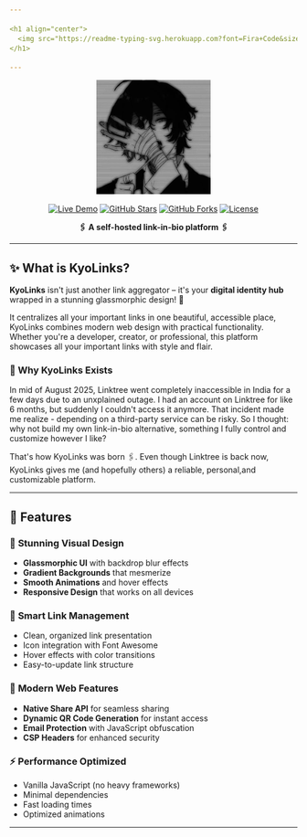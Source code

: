 ```yaml
---

<h1 align="center">
  <img src="https://readme-typing-svg.herokuapp.com?font=Fira+Code&size=28&pause=700&color=FF1493&center=true&vCenter=true&width=600&lines=🖇️+KyoLinks+🖇️;🔗One+Link+To+Rule+Them+All🔗;Glassmorphic+Design+That+Captivates;🔮Lightning-Fast+Loading🔮;⚠️No+Tracking,+No+Data+Collection⚠️"/>
</h1>

---
```


<div align="center">

<p align="center">
<img src="Assets/profile.jpeg" width="200" >
</p>

[![Live Demo](https://img.shields.io/badge/🌐_Live_Demo-Visit_Now-6e00ff?style=for-the-badge)](https://soham-kyo.github.io/KyoLinks/)
[![GitHub Stars](https://img.shields.io/github/stars/soham-kyo/kyolinks?style=for-the-badge&color=gold)](https://github.com/soham-kyo/KyoLinks/stargazers)
[![GitHub Forks](https://img.shields.io/github/forks/soham-kyo/kyolinks?style=for-the-badge&color=blue)](https://github.com/soham-kyo/KyoLinks/network/members)
[![License](https://img.shields.io/badge/License-MIT-green?style=for-the-badge)](LICENSE)

**🖇️ A self-hosted link-in-bio platform 🖇️**

</div>

---

## ✨ What is KyoLinks?

**KyoLinks** isn't just another link aggregator – it's your **digital identity hub** wrapped in a stunning glassmorphic design! 🎨

It centralizes all your important links in one beautiful, accessible place, KyoLinks combines modern web design with practical functionality. Whether you're a developer, creator, or professional, this platform showcases all your important links with style and flair.

### 🎯 Why KyoLinks Exists

In mid of August 2025, Linktree went completely inaccessible in India for a few days due to an unxplained outage. I  had an account on Linktree for like 6 months, but suddenly I couldn't access it anymore.
That incident made me realize - depending on a third-party service can be risky. So I thought: why not build my own link-in-bio alternative, something I fully control and customize however I like?

That's how KyoLinks was born 🖇️. Even  though Linktree is back now, KyoLinks gives me (and hopefully others) a reliable, personal,and customizable platform.


---

## 🌟 Features

### 🎨 **Stunning Visual Design**

- **Glassmorphic UI** with backdrop blur effects
- **Gradient Backgrounds** that mesmerize
- **Smooth Animations** and hover effects
- **Responsive Design** that works on all devices

### 🔗 **Smart Link Management**

- Clean, organized link presentation
- Icon integration with Font Awesome
- Hover effects with color transitions
- Easy-to-update link structure

### 📱 **Modern Web Features**

- **Native Share API** for seamless sharing
- **Dynamic QR Code Generation** for instant access
- **Email Protection** with JavaScript obfuscation
- **CSP Headers** for enhanced security

### ⚡ **Performance Optimized**

- Vanilla JavaScript (no heavy frameworks)
- Minimal dependencies
- Fast loading times
- Optimized animations

---
